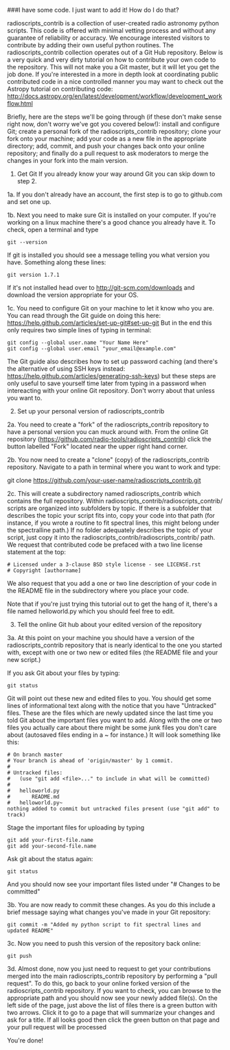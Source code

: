 ###I have some code. I just want to add it! How do I do that?

radioscripts_contrib is a collection of user-created radio astronomy python scripts. This code is offered with minimal vetting process and without any guarantee of reliability or accuracy. We encourage interested visitors to contribute by adding their own useful python routines. The radioscripts_contrib collection operates out of a Git Hub repository. Below is a very quick and very dirty tutorial on how to contribute your own code to the repository. This will not make you a Git master, but it will let you get the job done. If you're interested in a more in depth look at coordinating public contributed code in a nice controlled manner you may want to check out the Astropy tutorial on contributing code: http://docs.astropy.org/en/latest/development/workflow/development_workflow.html

Briefly, here are the steps we'll be going through (if these don't make sense right now, don't worry we've got you covered below!): install and configure Git; create a personal fork of the radioscripts_contrib repository; clone your fork onto your machine; add your code as a new file in the appropriate directory; add, commit, and push your changes back onto your online repository; and finally do a pull request to ask moderators to merge the changes in your fork into the main version.


1. Get Git
If you already know your way around Git you can skip down to step 2.

1a. If you don't already have an account, the first step is to go to github.com and set one up. 

1b. Next you need to make sure Git is installed on your computer. If you're working on a linux machine there's a good chance you already have it. To check, open a terminal and type

```
git --version
```

If git is installed you should see a message telling you what version you have. Something along these lines:

```
git version 1.7.1
```

 If it's not installed head over to http://git-scm.com/downloads and download the version appropriate for your OS.

1c. You need to configure Git on your machine to let it know who you are. You can read through the Git guide on doing this here: https://help.github.com/articles/set-up-git#set-up-git
But in the end this only requires two simple lines of 
typing in terminal:

```
git config --global user.name "Your Name Here"
git config --global user.email "your_email@example.com"
```

The Git guide also describes how to set up password caching (and there's the alternative of using SSH keys instead: https://help.github.com/articles/generating-ssh-keys) but these steps are only useful to save yourself time later from typing in a password when intereacting with your online Git repository. Don't worry about that unless you want to.


2. Set up your personal version of radioscripts_contrib

2a. You need to create a "fork" of the radioscripts_contrib repository to have a personal version you can muck around with. From the online Git repository (https://github.com/radio-tools/radioscripts_contrib) click the button labelled "Fork" located near the upper right hand corner.

2b. You now need to create a "clone" (copy) of the radioscripts_contrib repository. Navigate to a path in terminal where you want to work and type:

git clone https://github.com/your-user-name/radioscripts_contrib.git

2c. This will create a subdirectory named radioscripts_contrib which contains the full repository. Within radioscripts_contrib/radioscripts_contrib/ scripts are organized into subfolders by topic. If there is a subfolder that describes the topic your script fits into, copy your code into that path (for instance, if you wrote a routine to fit spectral lines, this might belong under the spectralline path.) If no folder adequately describes the topic of your script, just copy it into the radioscripts_contrib/radioscripts_contrib/ path. We request that contributed code be prefaced with a two line license statement at the top:

```
# Licensed under a 3-clause BSD style license - see LICENSE.rst
# Copyright [authorname]
```

We also request that you add a one or two line description of your code in the README file in the subdirectory where you place your code. 

Note that if you're just trying this tutorial out to get the hang of it, there's a file named helloworld.py which you should feel free to edit.


3. Tell the online Git hub about your edited version of the repository

3a. At this point on your machine you should have a version of the radioscripts_contrib repository that is nearly identical to the one you started with, except with one or two new or edited files (the README file and your new script.)

If you ask Git about your files by typing:

```
git status
```

Git will point out these new and edited files to you. You should get some lines of informational text along with the notice that you have "Untracked" files. These are the files which are newly updated since the last time you told Git about the important files you want to add. Along with the one or two files you actually care about there might be some junk files you don't care about (autosaved files ending in a ~ for instance.) It will look something like this:


```
# On branch master
# Your branch is ahead of 'origin/master' by 1 commit.
#
# Untracked files:
#   (use "git add <file>..." to include in what will be committed)
#
#	helloworld.py
#       README.md
#	helloworld.py~
nothing added to commit but untracked files present (use "git add" to track)
```

Stage the important files for uploading by typing

```
git add your-first-file.name
git add your-second-file.name
```

Ask git about the status again:

```
git status
```

And you should now see your important files listed under "# Changes to be committed"

3b. You are now ready to commit these changes. As you do this include a brief message saying what changes you've made in your Git repository:

```
git commit -m "Added my python script to fit spectral lines and updated README"
```

3c. Now you need to push this version of the repository back online:

```
git push
```

3d. Almost done, now you just need to request to get your contributions merged into the main radioscripts_contrib repository by performing a "pull request". To do this, go back to your online forked version of the radioscripts_contrib repository. If you want to check, you can browse to the appropriate path and you should now see your newly added file(s). On the left side of the page, just above the list of files there is a green button with two arrows. Click it to go to a page that will summarize your changes and ask for a title. If all looks good then click the green button on that page and your pull request will be processed


You're done!


